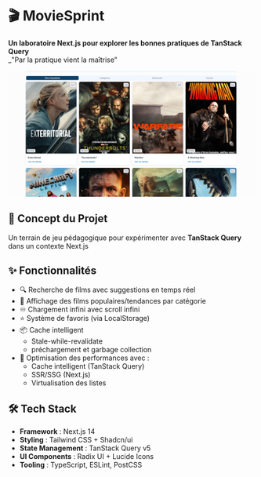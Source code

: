 # 🎬 MovieSprint

**Un laboratoire Next.js pour explorer les bonnes pratiques de TanStack Query**  
\_"Par la pratique vient la maîtrise"

![Project Preview](public/screenshot.png) <!-- Ajoutez votre propre capture -->

## 🧪 Concept du Projet

Un terrain de jeu pédagogique pour expérimenter avec **TanStack Query** dans un contexte Next.js

## ✨ Fonctionnalités

- 🔍 Recherche de films avec suggestions en temps réel
- 🎥 Affichage des films populaires/tendances par catégorie
- ♾️ Chargement infini avec scroll infini
- ⭐ Système de favoris (via LocalStorage)
- 📦 Cache intelligent
  - Stale-while-revalidate
  - préchargement et garbage collection
- 🚀 Optimisation des performances avec :
  - Cache intelligent (TanStack Query)
  - SSR/SSG (Next.js)
  - Virtualisation des listes

## 🛠️ Tech Stack

- **Framework** : Next.js 14
- **Styling** : Tailwind CSS + Shadcn/ui
- **State Management** : TanStack Query v5
- **UI Components** : Radix UI + Lucide Icons
- **Tooling** : TypeScript, ESLint, PostCSS
